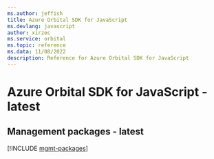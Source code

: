 ```yaml
---
ms.author: jeffish
title: Azure Orbital SDK for JavaScript
ms.devlang: javascript
author: xirzec
ms.service: orbital
ms.topic: reference
ms.data: 11/08/2022
description: Reference for Azure Orbital SDK for JavaScript
---
```

# Azure Orbital SDK for JavaScript - latest

## Management packages - latest
[!INCLUDE [mgmt-packages](orbital-mgmt-index.md)]